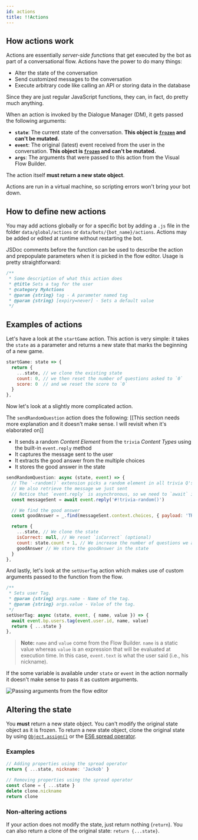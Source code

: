 ```yaml
---
id: actions
title: !!Actions
---
```


## How actions work

Actions are essentially _server-side functions_ that get executed by the bot as part of a conversational flow. Actions have the power to do many things:

- Alter the state of the conversation
- Send customized messages to the conversation
- Execute arbitrary code like calling an API or storing data in the database

Since they are just regular JavaScript functions, they can, in fact, do pretty much anything.

When an action is invoked by the Dialogue Manager (DM), it gets passed the following arguments:

- **`state`**: The current state of the conversation. **This object is [`frozen`](https://developer.mozilla.org/en-US/docs/Web/JavaScript/Reference/Global_Objects/Object/freeze) and can't be mutated.**
- **`event`**: The original (latest) event received from the user in the conversation. **This object is [`frozen`](https://developer.mozilla.org/en-US/docs/Web/JavaScript/Reference/Global_Objects/Object/freeze) and can't be mutated.**
- **`args`**: The arguments that were passed to this action from the Visual Flow Builder.

The action itself **must return a new state object**.

Actions are run in a virtual machine, so scripting errors won't bring your bot down.

## How to define new actions

You may add actions globally or for a specific bot by adding a `.js` file in the folder `data/global/actions` or `data/bots/{bot_name}/actions`.
Actions may be added or edited at runtime without restarting the bot.

JSDoc comments before the function can be used to describe the action and prepopulate parameters when it is picked in the flow editor.
Usage is pretty straightforward:

```js
/**
 * Some description of what this action does
 * @title Sets a tag for the user
 * @category MyActions
 * @param {string} tag - A parameter named tag
 * @param {string} [expiry=never] - Sets a default value
 */
```

## Examples of actions

Let's have a look at the `startGame` action. This action is very simple: it takes the `state` as a parameter and returns a new state that marks the beginning of a new game.

```js
startGame: state => {
  return {
    ...state, // we clone the existing state
    count: 0, // we then reset the number of questions asked to `0`
    score: 0  // and we reset the score to `0`
  }
},
```

Now let's look at a slightly more complicated action.

The `sendRandomQuestion` action does the following: [[This section needs more explanation and it doesn't make sense. I will revisit when it's elaborated on]]

- It sends a random _Content Element_ from the `trivia` _Content Types_ using the built-in `event.reply` method
- It captures the message sent to the user
- It extracts the good answer from the multiple choices
- It stores the good answer in the state

```js
sendRandomQuestion: async (state, event) => {
  // The `-random()` extension picks a random element in all trivia Q's
  // We also retrieve the message we just sent
  // Notice that `event.reply` is asynchronous, so we need to `await` it
  const messageSent = await event.reply('#!trivia-random()')

  // We find the good answer
  const goodAnswer = _.find(messageSent.context.choices, { payload: 'TRIVIA_GOOD' })

  return {
    ...state, // We clone the state
    isCorrect: null, // We reset `isCorrect` (optional)
    count: state.count + 1, // We increase the number of questions we asked so far
    goodAnswer // We store the goodAnswer in the state
  }
},
```

And lastly, let's look at the `setUserTag` action which makes use of custom arguments passed to the function from the flow.

```js
/**
 * Sets user Tag.
 * @param {string} args.name - Name of the tag.
 * @param {string} args.value - Value of the tag.
 */
setUserTag: async (state, event, { name, value }) => {
  await event.bp.users.tag(event.user.id, name, value)
  return { ...state }
},
```

> **Note:** `name` and `value` come from the Flow Builder. `name` is a static value whereas `value` is an expression that will be evaluated at execution time. In this case, `event.text` is what the user said (i.e., his nickname).

If the some variable is available under `state` or `event` in the action normally it doesn't make sense to pass it as custom arguments.

![Passing arguments from the flow editor](assets/setUserTagArgs.jpg)

## Altering the state

You **must** return a new state object. You can't modify the original state object as it is frozen. To return a new state object, clone the original state by using [`Object.assign()`](https://developer.mozilla.org/en-US/docs/Web/JavaScript/Reference/Global_Objects/Object/assign) or the [ES6 spread operator](https://developer.mozilla.org/en-US/docs/Web/JavaScript/Reference/Operators/Spread_syntax).

### Examples

```js
// Adding properties using the spread operator
return { ...state, nickname: 'Jackob' }

// Removing properties using the spread operator
const clone = { ...state }
delete clone.nickname
return clone
```

### Non-altering actions

If your action does not modify the state, just return nothing (`return`). You can also return a clone of the original state: `return {...state}`.
